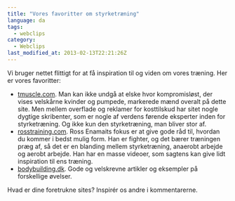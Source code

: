 ```yaml
---
title: "Vores favoritter om styrketræning"
language: da
tags:
  - webclips
category:
  - Webclips
last_modified_at: 2013-02-13T22:21:26Z
---
```


Vi bruger nettet flittigt for at få inspiration til og viden om vores træning. Her er vores favoritter:


- [tmuscle.com](http://tmuscle.com). Man kan ikke undgå at elske hvor kompromisløst, der vises velskårne kvinder og pumpede, markerede mænd overalt på dette site. Men mellem overflade og reklamer for kosttilskud har sitet nogle dygtige skribenter, som er nogle af verdens førende eksperter inden for styrketræning. Og ikke kun den styrketræning, man bliver stor af.
- [rosstraining.com](http://rosstraining.com/). Ross Enamaits fokus er at give gode råd til, hvordan du kommer i bedst mulig form. Han er fighter, og det bærer træningen præg af, så det er en blanding mellem styrketræning, anaerobt arbejde og aerobt arbejde. Han har en masse videoer, som sagtens kan give lidt inspiration til ens træning.
- [bodybuilding.dk](http://www.bodybuilding.dk/). Gode og velskrevne artikler og eksempler på forskellige øvelser.

Hvad er dine foretrukne sites? Inspirér os andre i kommentarerne.
